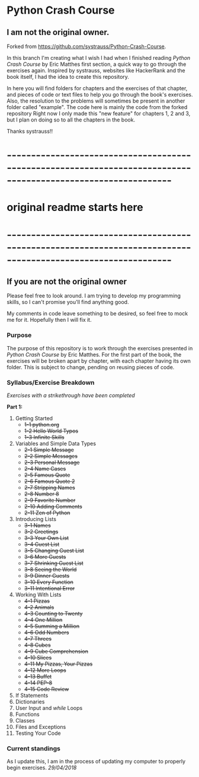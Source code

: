 # Python Crash Course

## I am not the original owner. 

Forked from https://github.com/systrauss/Python-Crash-Course. 

In this branch I'm creating what I wish I had when I finished reading *Python Crash Course* by Eric Matthes first section, a quick way to go through the exercises again.
Inspired by systrauss, websites like HackerRank and the book itself, I had the idea to create this repository.

In here you will find folders for chapters and the exercises of that chapter, and pieces of code or text files to help you go through the book's exercises.
Also, the resolution to the problems will sometimes be present in another folder called "example". The code here is mainly the code from the forked repository
Right now I only made this "new feature" for chapters 1, 2 and 3, but I plan on doing so to all the chapters in the book.


Thanks systrauss!!

# --------------------------------------------------------------------------------------------------------------
# original readme starts here
# --------------------------------------------------------------------------------------------------------------

## If you are not the original owner

Please feel free to look around. I am trying to develop my programming skills, so I can't promise you'll find anything good. 

My comments in code leave something to be desired, so feel free to mock me for it. Hopefully then I will fix it.

### Purpose

The purpose of this repository is to work through the exercises presented in *Python Crash Course* by Eric Matthes. For the first part of the book, the exercises will be broken apart by chapter, with each chapter having its own folder. This is subject to change, pending on reusing pieces of code.

### Syllabus/Exercise Breakdown

*Exercises with a strikethrough have been completed*

**Part 1:**
1. Getting Started
    * ~~1-1 python.org~~
    * ~~1-2 Hello World Typos~~
    * ~~1-3 Infinite Skills~~
2. Variables and Simple Data Types
    * ~~2-1 Simple Message~~
    * ~~2-2 Simple Messages~~
    * ~~2-3 Personal Message~~
    * ~~2-4 Name Cases~~
    * ~~2-5 Famous Quote~~
    * ~~2-6 Famous Quote 2~~
    * ~~2-7 Stripping Names~~
    * ~~2-8 Number 8~~
    * ~~2-9 Favorite Number~~
    * ~~2-10 Adding Comments~~
    * ~~2-11 Zen of Python~~
3. Introducing Lists
    * ~~3-1 Names~~
    * ~~3-2 Greetings~~
    * ~~3-3 Your Own List~~
    * ~~3-4 Guest List~~
    * ~~3-5 Changing Guest List~~
    * ~~3-6 More Guests~~
    * ~~3-7 Shrinking Guest List~~
    * ~~3-8 Seeing the World~~
    * ~~3-9 Dinner Guests~~
    * ~~3-10 Every Function~~
    * ~~3-11 Intentional Error~~
4. Working With Lists
    * ~~4-1 Pizzas~~
    * ~~4-2 Animals~~
    * ~~4-3 Counting to Twenty~~
    * ~~4-4 One Million~~
    * ~~4-5 Summing a Million~~
    * ~~4-6 Odd Numbers~~
    * ~~4-7 Threes~~
    * ~~4-8 Cubes~~
    * ~~4-9 Cube Comprehension~~
    * ~~4-10 Slices~~
    * ~~4-11 My Pizzas, Your Pizzas~~
    * ~~4-12 More Loops~~
    * ~~4-13 Buffet~~
    * ~~4-14 PEP-8~~
    * ~~4-15 Code Review~~
5. If Statements
6. Dictionaries
7. User Input and *while* Loops
8. Functions
9. Classes
10. Files and Exceptions
11. Testing Your Code

### Current standings

As I update this, I am in the process of updating my computer to properly begin exercises. *29/04/2018*
